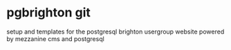 pgbrighton git
=================================

setup and templates for the postgresql brighton usergroup website
powered by mezzanine cms and postgresql
